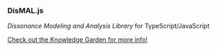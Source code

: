 ### DisMAL.js
*Dissonance Modeling and Analysis Library* for TypeScript/JavaScript 

[Check out the Knowledge Garden for more info!](https://garden.spectraldiscord.com/#/page/dismal)
